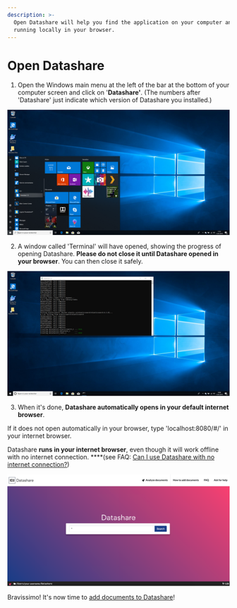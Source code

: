 ```yaml
---
description: >-
  Open Datashare will help you find the application on your computer and have it
  running locally in your browser.
---
```


# Open Datashare

1. Open the Windows main menu at the left of the bar at the bottom of your computer screen and click on '**Datashare'**. \(The numbers after 'Datashare' just indicate which version of Datashare you installed.\)

![](../.gitbook/assets/capture-de-cran-33.png)

2. A window called 'Terminal' will have opened, showing the progress of opening Datashare. **Please do not close it until Datashare opened in your browser**. You can then close it safely.

![](../.gitbook/assets/capture-de-cran-40.png)

3. When it's done, **Datashare automatically opens in your default internet browser**. 

If it does not open automatically in your browser, type 'localhost:8080/\#/' in your internet browser.

Datashare **runs in your internet browser**, even though it will work offline with no internet connection. ****\(see FAQ: [Can I use Datashare with no internet connection?](https://icij.gitbook.io/datashare/faq/can-i-use-datashare-with-no-internet-connection)\)

![](../.gitbook/assets/group%20%281%29.png)

Bravissimo! It's now time to [add documents to Datashare](https://icij.gitbook.io/datashare/windows/add-documents-to-datashare-on-windows)!

